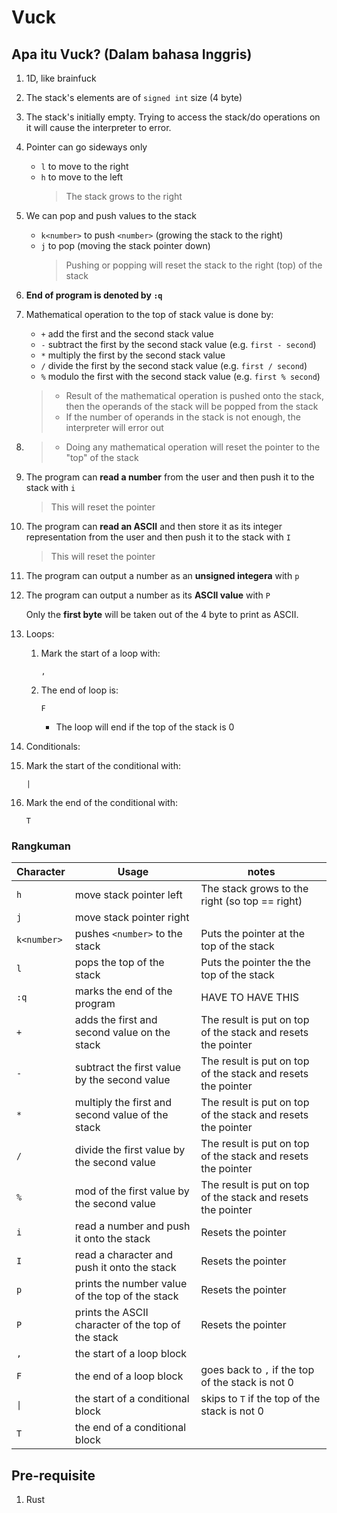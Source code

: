 # Vuck

## Apa itu Vuck? (Dalam bahasa Inggris)

1. 1D, like brainfuck
1. The stack's elements are of `signed int` size (4 byte)
1. The stack's initially empty. Trying to access the stack/do operations on it will cause the
   interpreter to error.
1. Pointer can go sideways only
   - `l` to move to the right
   - `h` to move to the left
     > The stack grows to the right
1. We can pop and push values to the stack
   - `k<number>` to push `<number>` (growing the stack to the right)
   - `j` to pop (moving the stack pointer down)
     > Pushing or popping will reset the stack to the right (top) of the stack
1. **End of program is denoted by `:q`**
1. Mathematical operation to the top of stack value is done by:

   - `+` add the first and the second stack value
   - `-` subtract the first by the second stack value (e.g. `first - second`)
   - `*` multiply the first by the second stack value
   - `/` divide the first by the second stack value (e.g. `first / second`)
   - `%` modulo the first with the second stack value (e.g. `first % second`)

   > - Result of the mathematical operation is pushed onto the stack, then the operands of
   >   the stack will be popped from the stack
   > - If the number of operands in the stack is not enough, the interpreter will error out

1. > - Doing any mathematical operation will reset the pointer to the "top" of the stack

1. The program can **read a number** from the user and then push it to the stack
   with `i`
   > This will reset the pointer
1. The program can **read an ASCII** and then store it as its integer representation
   from the user and then push it to the stack with `I`
   > This will reset the pointer
1. The program can output a number as an **unsigned integera** with `p`
1. The program can output a number as its **ASCII value** with `P`

   Only the **first byte** will be taken out of the 4 byte to print as ASCII.

1. Loops:

   1. Mark the start of a loop with:
      ```
      ,
      ```
   2. The end of loop is:
      ```
      F
      ```
      - The loop will end if the top of the stack is 0

1. Conditionals:
1. Mark the start of the conditional with:
   ```
   |
   ```
1. Mark the end of the conditional with:

   ```
   T
   ```

### Rangkuman

| Character   | Usage                                              | notes                                                        |
| ----------- | -------------------------------------------------- | ------------------------------------------------------------ |
| `h`         | move stack pointer left                            | The stack grows to the right (so top == right)               |
| `j`         | move stack pointer right                           |                                                              |
| `k<number>` | pushes `<number>` to the stack                     | Puts the pointer at the top of the stack                     |
| `l`         | pops the top of the stack                          | Puts the pointer the the top of the stack                    |
| `:q`        | marks the end of the program                       | HAVE TO HAVE THIS                                            |
| `+`         | adds the first and second value on the stack       | The result is put on top of the stack and resets the pointer |
| `-`         | subtract the first value by the second value       | The result is put on top of the stack and resets the pointer |
| `*`         | multiply the first and second value of the stack   | The result is put on top of the stack and resets the pointer |
| `/`         | divide the first value by the second value         | The result is put on top of the stack and resets the pointer |
| `%`         | mod of the first value by the second value         | The result is put on top of the stack and resets the pointer |
| `i`         | read a number and push it onto the stack           | Resets the pointer                                           |
| `I`         | read a character and push it onto the stack        | Resets the pointer                                           |
| `p`         | prints the number value of the top of the stack    | Resets the pointer                                           |
| `P`         | prints the ASCII character of the top of the stack | Resets the pointer                                           |
| `,`         | the start of a loop block                          |                                                              |
| `F`         | the end of a loop block                            | goes back to `,` if the top of the stack is not 0            |
| `\|`        | the start of a conditional block                   | skips to `T` if the top of the stack is not 0                |
| `T`         | the end of a conditional block                     |                                                              |

## Pre-requisite

1. Rust
